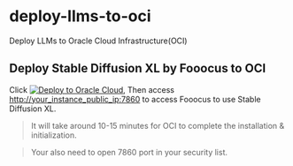 # deploy-llms-to-oci
Deploy LLMs to Oracle Cloud Infrastructure(OCI)

## Deploy Stable Diffusion XL by Fooocus to OCI
Click [![Deploy to Oracle Cloud](https://oci-resourcemanager-plugin.plugins.oci.oraclecloud.com/latest/deploy-to-oracle-cloud.svg)](https://cloud.oracle.com/resourcemanager/stacks/create?region=home&zipUrl=https://github.com/engchina/deploy-llms-to-oci/releases/download/v1.0.0/deploy-stablediffusion-to-oci_v1.0.0.zip), Then access [http://your_instance_public_ip:7860](http://your_instance_public_ip:7860) to access Fooocus to use Stable Diffusion XL.

> It will take around 10-15 minutes for OCI to complete the installation & initialization.

> Your also need to open 7860 port in your security list.